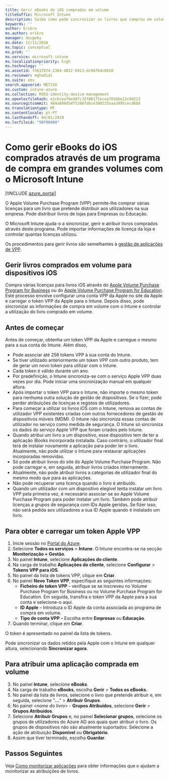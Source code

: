 ```yaml
---
title: Gerir eBooks do iOS comprados em volume
titleSuffix: Microsoft Intune
description: Saiba como pode sincronizar os livros que comprou em volume na loja iOS com o Intune e, em seguida, gerir e controlar a utilização deles.
keywords: ''
author: Erikre
ms.author: erikre
manager: dougeby
ms.date: 12/11/2018
ms.topic: conceptual
ms.prod: ''
ms.service: microsoft-intune
ms.localizationpriority: high
ms.technology: ''
ms.assetid: f5617074-2384-4812-b913-dc94f64c0818
ms.reviewer: mghadial
ms.suite: ems
search.appverid: MET150
ms.custom: intune-azure
ms.collection: M365-identity-device-management
ms.openlocfilehash: e1cbceafbe407c32f00175ecea7016be12c04213
ms.sourcegitcommit: 484a898d54f5386fdbce300225aaa3495cecd6b0
ms.translationtype: MT
ms.contentlocale: pt-PT
ms.lasthandoff: 04/01/2019
ms.locfileid: "58798480"
---
```

# <a name="how-to-manage-ios-ebooks-you-purchased-through-a-volume-purchase-program-with-microsoft-intune"></a>Como gerir eBooks do iOS comprados através de um programa de compra em grandes volumes com o Microsoft Intune


[!INCLUDE [azure_portal](./includes/azure_portal.md)]

O Apple Volume Purchase Program (VPP) permite-lhe comprar várias licenças para um livro que pretende distribuir aos utilizadores na sua empresa. Pode distribuir livros de lojas para Empresas ou Educação.

O Microsoft Intune ajuda-o a sincronizar, gerir e atribuir livros comprados através deste programa. Pode importar informações de licença da loja e controlar quantas licenças utilizou.

Os procedimentos para gerir livros são semelhantes à [gestão de aplicações de VPP](vpp-apps-ios.md).

## <a name="manage-volume-purchased-books-for-ios-devices"></a>Gerir livros comprados em volume para dispositivos iOS
Compra várias licenças para livros iOS através do [Apple Volume Purchase Program for Business](https://www.apple.com/business/vpp/) ou do [Apple Volume Purchase Program for Education](https://volume.itunes.apple.com/us/store). Este processo envolve configurar uma conta VPP da Apple no site da Apple e carregar o token VPP da Apple para o Intune.  Depois disso, pode sincronizar as informações de compra em volume com o Intune e controlar a utilização do livro comprado em volume.

## <a name="before-you-start"></a>Antes de começar
Antes de começar, obtenha um token VPP da Apple e carregue o mesmo para a sua conta do Intune. Além disso,

* Pode associar até 256 tokens VPP à sua conta do Intune.
* Se tiver utilizado anteriormente um token VPP com outro produto, tem de gerar um novo token para utilizar com o Intune.
* Cada token é válido durante um ano.
* Por predefinição, o Intune sincroniza-se com o serviço Apple VPP duas vezes por dia. Pode iniciar uma sincronização manual em qualquer altura.
* Após importar o token VPP para o Intune, não importe o mesmo token para nenhuma outra solução de gestão de dispositivos. Se o fizer, pode perder atribuições de licenças e registos de utilizadores.
* Para começar a utilizar os livros iOS com o Intune, remova as contas de utilizador VPP existentes criadas com outros fornecedores de gestão de dispositivos móveis (MDM). O Intune não sincroniza essas contas de utilizador no serviço como medida de segurança. O Intune só sincroniza os dados do serviço Apple VPP que foram criados pelo Intune.
* Quando atribui um livro a um dispositivo, esse dispositivo tem de ter a aplicação iBooks incorporada instalada. Caso contrário, o utilizador final terá de instalar novamente a aplicação para poder ler o livro. Atualmente, não pode utilizar o Intune para restaurar aplicações incorporadas removidas.
* Só pode atribuir livros do site do Apple Volume Purchase Program. Não pode carregar e, em seguida, atribuir livros criados internamente.
* Atualmente, não pode atribuir livros a categorias de utilizador final do mesmo modo que para as aplicações.
* Não pode recuperar uma licença quando o livro é atribuído.
* Quando um utilizador com um dispositivo elegível tenta instalar um livro VPP pela primeira vez, é necessário associar-se ao Apple Volume Purchase Program para poder instalar um livro. Também pode atribuir licenças a grupos de segurança com IDs Apple geridas. Se fizer isso, não será pedida aos utilizadores a sua ID Apple quando é instalado um livro.

## <a name="to-get-and-upload-an-apple-vpp-token"></a>Para obter e carregar um token Apple VPP

1. Inicie sessão no [Portal do Azure](https://portal.azure.com).
2. Selecione **Todos os serviços** > **Intune**. O Intune encontra-se na secção **Monitorização + Gestão**.
3. No painel **Intune**, selecione **Aplicações do cliente**.
1.  Na carga de trabalho **Aplicações do cliente**, selecione **Configurar** > **Tokens VPP para iOS**.
2.  No painel da lista de tokens VPP, clique em **Criar**.
3.  No painel **Novo Token VPP**, especifique as seguintes informações:
    - **Ficheiro de token VPP** – verifique se se inscreveu no Volume Purchase Program for Business ou no Volume Purchase Program for Education. Em seguida, transfira o token VPP da Apple para a sua conta e selecione-o aqui.
    - **ID Apple** – Introduza o ID Apple da conta associada ao programa de compra em volume.
    - **Tipo de conta VPP** – Escolha entre **Empresas** ou **Educação**.
4. Quando terminar, clique em **Criar**.

O token é apresentado no painel da lista de tokens.


Pode sincronizar os dados retidos pela Apple com o Intune em qualquer altura, selecionando **Sincronizar agora**.

## <a name="to-assign-a-volume-purchased-app"></a>Para atribuir uma aplicação comprada em volume

3. No painel **Intune**, selecione **eBooks**.
1. Na carga de trabalho **eBooks**, escolha **Gerir** > **Todos os eBooks**.
2. No painel da lista de livros, selecione o livro que pretende atribuir e, em seguida, selecione "**...**" > **Atribuir Grupos**.
3. No painel <*nome do livro*> - **Grupos Atribuídos**, selecione **Gerir** > **Grupos Atribuídos**.
4. Selecione **Atribuir Grupos** e, no painel **Selecionar grupos**, selecione os grupos de utilizadores do Azure AD aos quais quer atribuir o livro. Os grupos de dispositivos não são atualmente suportados.
Selecione a ação de atribuição **Disponível** ou **Obrigatório**. 
5. Assim que tiver terminado, escolha **Guardar**.

## <a name="next-steps"></a>Passos Seguintes

Veja [Como monitorizar aplicações](apps-monitor.md) para obter informações que o ajudam a monitorizar as atribuições de livros.






